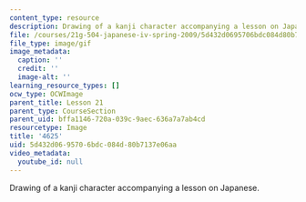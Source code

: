 ```yaml
---
content_type: resource
description: Drawing of a kanji character accompanying a lesson on Japanese.
file: /courses/21g-504-japanese-iv-spring-2009/5d432d0695706bdc084d80b7137e06aa_4625.gif
file_type: image/gif
image_metadata:
  caption: ''
  credit: ''
  image-alt: ''
learning_resource_types: []
ocw_type: OCWImage
parent_title: Lesson 21
parent_type: CourseSection
parent_uid: bffa1146-720a-039c-9aec-636a7a7ab4cd
resourcetype: Image
title: '4625'
uid: 5d432d06-9570-6bdc-084d-80b7137e06aa
video_metadata:
  youtube_id: null
---
```

Drawing of a kanji character accompanying a lesson on Japanese.


